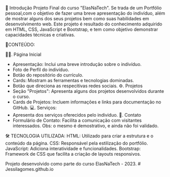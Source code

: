 🌟 Introdução
Projeto Final do curso "ElasNaTech".
Se trada de um Portfólio pessoal,com o objetivo de fazer uma breve apresentação do indivíduo, além de mostrar alguns dos seus projetos  bem como suas habilidades em desenvolvimento web.
Este projeto é resultado do conhecimento adquirido em HTML, CSS, JavaScript e Bootstrap, e tem como objetivo demonstrar capacidades técnicas e criativas.

📂CONTEÚDO:

👩‍💻. Página Inicial
- Apresentação: Inclui uma breve introdução sobre o indivíduo.
- Foto de Perfil do indivíduo.
- Botão do repositório do currículo.
- Cards: Mostram as ferramentas e tecnologias dominadas.
- Botão que direciona as respecitivas redes sociais.
⚙. Projetos
- Seção "Projetos": Apresenta alguns dos projetos desenvolvidos durante o curso.
- Cards de Projetos: Incluem informações e links para documentação no GitHub.
💻. Serviços:
- Apresenta dos serviços oferecidos pelo individuo.
📧. Contato
- Formulário de Contato: Facilita a comunicação com visitantes interessados.
Obs: o mesmo é demostrativo, e ainda não foi  validado.

🛠️ TECNOLOGIA UTILIZADA:
HTML: Utilizado para criar a estrutura e o conteúdo da página.
CSS: Responsável pela estilização do portfólio.
JavaScript: Adiciona interatividade e funcionalidades.
Bootstrap: Framework de CSS que facilita a criação de layouts responsivos.

Projeto desenvolvido como parte do curso ElasNaTech - 2023. # Jessilagomes.github.io
